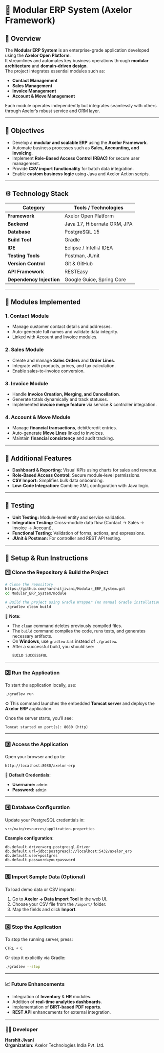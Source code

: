 # 🧩 Modular ERP System (Axelor Framework)

## 📘 Overview
The **Modular ERP System** is an enterprise-grade application developed using the **Axelor Open Platform**.  
It streamlines and automates key business operations through **modular architecture** and **domain-driven design**.  
The project integrates essential modules such as:
- **Contact Management**
- **Sales Management**
- **Invoice Management**
- **Account & Move Management**

Each module operates independently but integrates seamlessly with others through Axelor’s robust service and ORM layer.

---

## 🎯 Objectives
- Develop a **modular and scalable ERP** using the **Axelor Framework**.  
- Automate business processes such as **Sales, Accounting, and Invoicing**.  
- Implement **Role-Based Access Control (RBAC)** for secure user management.  
- Provide **CSV import functionality** for batch data integration.  
- Enable **custom business logic** using Java and Axelor Action scripts.  

---

## ⚙️ Technology Stack

| Category | Tools / Technologies |
|-----------|----------------------|
| **Framework** | Axelor Open Platform |
| **Backend** | Java 17, Hibernate ORM, JPA |
| **Database** | PostgreSQL 15 |
| **Build Tool** | Gradle |
| **IDE** | Eclipse / IntelliJ IDEA |
| **Testing Tools** | Postman, JUnit |
| **Version Control** | Git & GitHub |
| **API Framework** | RESTEasy |
| **Dependency Injection** | Google Guice, Spring Core |

---

## 🧠 Modules Implemented

### 1. Contact Module
- Manage customer contact details and addresses.  
- Auto-generate full names and validate data integrity.  
- Linked with Account and Invoice modules.  

### 2. Sales Module
- Create and manage **Sales Orders** and **Order Lines**.  
- Integrate with products, prices, and tax calculation.  
- Enable sales-to-invoice conversion.  

### 3. Invoice Module
- Handle **Invoice Creation, Merging, and Cancellation**.  
- Generate totals dynamically and track statuses.  
- Implemented **invoice merge feature** via service & controller integration.  

### 4. Account & Move Module
- Manage **financial transactions**, debit/credit entries.  
- Auto-generate **Move Lines** linked to invoices.  
- Maintain **financial consistency** and audit tracking.  

---

## 🧩 Additional Features
- **Dashboard & Reporting:** Visual KPIs using charts for sales and revenue.  
- **Role-Based Access Control:** Secure module-level permissions.  
- **CSV Import:** Simplifies bulk data onboarding.  
- **Low-Code Integration:** Combine XML configuration with Java logic.  

---

## 🧪 Testing
- **Unit Testing:** Module-level entity and service validation.  
- **Integration Testing:** Cross-module data flow (Contact → Sales → Invoice → Account).  
- **Functional Testing:** Validation of forms, actions, and expressions.  
- **JUnit & Postman:** For controller and REST API testing.  

---

## 🚀 Setup & Run Instructions

### 1️⃣ Clone the Repository & Build the Project

```bash
# Clone the repository
https://github.com/harshitjivani/Modular_ERP_System.git
cd Modular_ERP_System/module

# Build the project using Gradle Wrapper (no manual Gradle installation required)
./gradlew clean build
```

🧠 **Note:**
- The `clean` command deletes previously compiled files.  
- The `build` command compiles the code, runs tests, and generates necessary artifacts.  
- On **Windows**, use `gradlew.bat` instead of `./gradlew`.  
- After a successful build, you should see:  
  ```
  BUILD SUCCESSFUL
  ```

---

### 2️⃣ Run the Application

To start the application locally, use:

```bash
./gradlew run
```

⚙️ This command launches the embedded **Tomcat server** and deploys the **Axelor ERP** application.  

Once the server starts, you’ll see:
```
Tomcat started on port(s): 8080 (http)
```

---

### 3️⃣ Access the Application

Open your browser and go to:

```bash
http://localhost:8080/axelor-erp
```

🧭 **Default Credentials:**
- **Username:** `admin`  
- **Password:** `admin`

---

### 4️⃣ Database Configuration

Update your PostgreSQL credentials in:

```
src/main/resources/application.properties
```

**Example configuration:**
```properties
db.default.driver=org.postgresql.Driver
db.default.url=jdbc:postgresql://localhost:5432/axelor_erp
db.default.user=postgres
db.default.password=yourpassword
```

---

### 5️⃣ Import Sample Data (Optional)

To load demo data or CSV imports:

1. Go to **Axelor → Data Import Tool** in the web UI.  
2. Choose your CSV file from the `/import/` folder.  
3. Map the fields and click **Import**.

---

### 6️⃣ Stop the Application

To stop the running server, press:
```bash
CTRL + C
```

Or stop it explicitly via Gradle:
```bash
./gradlew --stop
```

---

### 📈 Future Enhancements

- Integration of **Inventory** & **HR** modules.  
- Addition of **real-time analytics dashboards**.  
- Implementation of **BIRT-based PDF reports**.  
- **REST API** enhancements for external integration.

---

### 👨‍💻 Developer

**Harshit Jivani**    
**Organization:** Axelor Technologies India Pvt. Ltd.


